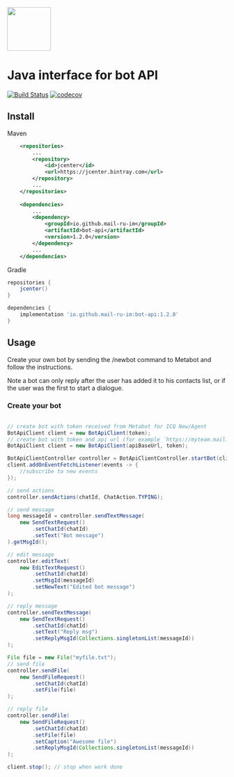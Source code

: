 <img src="https://github.com/mail-ru-im/bot-python/blob/master/logo.png" width="100" height="100">

# Java interface for bot API

[![Build Status](https://travis-ci.org/mail-ru-im/bot-java.svg?branch=master)](https://travis-ci.org/mail-ru-im/bot-java)
[![codecov](https://codecov.io/gh/mail-ru-im/bot-java/branch/master/graph/badge.svg)](https://codecov.io/gh/mail-ru-im/bot-java)

## Install
 Maven
```xml
    <repositories>
        ...
        <repository>
            <id>jcenter</id>
            <url>https://jcenter.bintray.com</url>
        </repository>
        ...
    </repositories>
    
    <dependencies>
        ...
        <dependency>
            <groupId>io.github.mail-ru-im</groupId>
            <artifactId>bot-api</artifactId>
            <version>1.2.0</version>
        </dependency>
        ...
    </dependencies>

```
 Gradle
```groovy
repositories {
    jcenter()
}

dependencies {
    implementation 'io.github.mail-ru-im:bot-api:1.2.0'
}
```

## Usage

Create your own bot by sending the /newbot command to Metabot and follow the instructions.

Note a bot can only reply after the user has added it to his contacts list, or if the user was the first to start a dialogue.

### Create your bot

```java

// create bot with token received from Metabot for ICQ New/Agent
BotApiClient client = new BotApiClient(token);
// create bot with token and api url (for example `https://myteam.mail.ru/`) from Metabot
BotApiClient client = new BotApiClient(apiBaseUrl, token);

BotApiClientController controller = BotApiClientController.startBot(client);
client.addOnEventFetchListener(events -> { 
    //subscribe to new events
});

// send actions
controller.sendActions(chatId, ChatAction.TYPING);

// send message
long messageId = controller.sendTextMessage(
    new SendTextRequest()
        .setChatId(chatId)
        .setText("Bot message")
).getMsgId();

// edit message
controller.editText(
    new EditTextRequest()
        .setChatId(chatId)
        .setMsgId(messageId)
        .setNewText("Edited bot message")
);  

// reply message
controller.sendTextMessage(
    new SendTextRequest()
        .setChatId(chatId)
        .setText("Reply msg")
        .setReplyMsgId(Collections.singletonList(messageId))
);

File file = new File("myfile.txt");
// send file
controller.sendFile(
    new SendFileRequest()
        .setChatId(chatId)
        .setFile(file)
);

// reply file
controller.sendFile(
    new SendFileRequest()
        .setChatId(chatId)
        .setFile(file)
        .setCaption("Awesome file")
        .setReplyMsgId(Collections.singletonList(messageId))
);

client.stop(); // stop when work done
```

